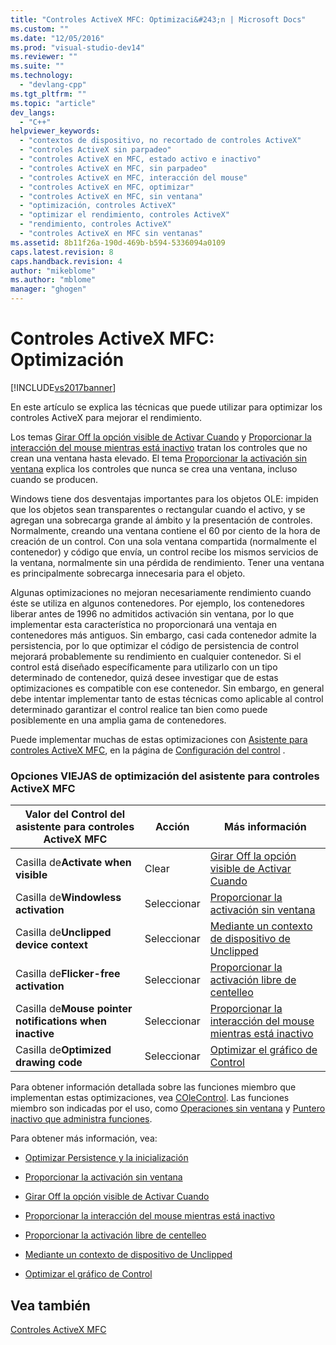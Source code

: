```yaml
---
title: "Controles ActiveX MFC: Optimizaci&#243;n | Microsoft Docs"
ms.custom: ""
ms.date: "12/05/2016"
ms.prod: "visual-studio-dev14"
ms.reviewer: ""
ms.suite: ""
ms.technology: 
  - "devlang-cpp"
ms.tgt_pltfrm: ""
ms.topic: "article"
dev_langs: 
  - "C++"
helpviewer_keywords: 
  - "contextos de dispositivo, no recortado de controles ActiveX"
  - "controles ActiveX sin parpadeo"
  - "controles ActiveX en MFC, estado activo e inactivo"
  - "controles ActiveX en MFC, sin parpadeo"
  - "controles ActiveX en MFC, interacción del mouse"
  - "controles ActiveX en MFC, optimizar"
  - "controles ActiveX en MFC, sin ventana"
  - "optimización, controles ActiveX"
  - "optimizar el rendimiento, controles ActiveX"
  - "rendimiento, controles ActiveX"
  - "controles ActiveX en MFC sin ventanas"
ms.assetid: 8b11f26a-190d-469b-b594-5336094a0109
caps.latest.revision: 8
caps.handback.revision: 4
author: "mikeblome"
ms.author: "mblome"
manager: "ghogen"
---
```

# Controles ActiveX MFC: Optimizaci&#243;n
[!INCLUDE[vs2017banner](../assembler/inline/includes/vs2017banner.md)]

En este artículo se explica las técnicas que puede utilizar para optimizar los controles ActiveX para mejorar el rendimiento.  
  
 Los temas [Girar Off la opción visible de Activar Cuando](../mfc/turning-off-the-activate-when-visible-option.md) y [Proporcionar la interacción del mouse mientras está inactivo](../mfc/providing-mouse-interaction-while-inactive.md) tratan los controles que no crean una ventana hasta elevado.  El tema [Proporcionar la activación sin ventana](../mfc/providing-windowless-activation.md) explica los controles que nunca se crea una ventana, incluso cuando se producen.  
  
 Windows tiene dos desventajas importantes para los objetos OLE: impiden que los objetos sean transparentes o rectangular cuando el activo, y se agregan una sobrecarga grande al ámbito y la presentación de controles.  Normalmente, creando una ventana contiene el 60 por ciento de la hora de creación de un control.  Con una sola ventana compartida \(normalmente el contenedor\) y código que envía, un control recibe los mismos servicios de la ventana, normalmente sin una pérdida de rendimiento.  Tener una ventana es principalmente sobrecarga innecesaria para el objeto.  
  
 Algunas optimizaciones no mejoran necesariamente rendimiento cuando éste se utiliza en algunos contenedores.  Por ejemplo, los contenedores liberar antes de 1996 no admitidos activación sin ventana, por lo que implementar esta característica no proporcionará una ventaja en contenedores más antiguos.  Sin embargo, casi cada contenedor admite la persistencia, por lo que optimizar el código de persistencia de control mejorará probablemente su rendimiento en cualquier contenedor.  Si el control está diseñado específicamente para utilizarlo con un tipo determinado de contenedor, quizá desee investigar que de estas optimizaciones es compatible con ese contenedor.  Sin embargo, en general debe intentar implementar tanto de estas técnicas como aplicable al control determinado garantizar el control realice tan bien como puede posiblemente en una amplia gama de contenedores.  
  
 Puede implementar muchas de estas optimizaciones con [Asistente para controles ActiveX MFC](../mfc/reference/mfc-activex-control-wizard.md), en la página de [Configuración del control](../mfc/reference/control-settings-mfc-activex-control-wizard.md) .  
  
### Opciones VIEJAS de optimización del asistente para controles ActiveX MFC  
  
|Valor del Control del asistente para controles ActiveX MFC|Acción|Más información|  
|----------------------------------------------------------------|------------|---------------------|  
|Casilla de**Activate when visible**|Clear|[Girar Off la opción visible de Activar Cuando](../mfc/turning-off-the-activate-when-visible-option.md)|  
|Casilla de**Windowless activation**|Seleccionar|[Proporcionar la activación sin ventana](../mfc/providing-windowless-activation.md)|  
|Casilla de**Unclipped device context**|Seleccionar|[Mediante un contexto de dispositivo de Unclipped](../mfc/using-an-unclipped-device-context.md)|  
|Casilla de**Flicker\-free activation**|Seleccionar|[Proporcionar la activación libre de centelleo](../mfc/providing-flicker-free-activation.md)|  
|Casilla de**Mouse pointer notifications when inactive**|Seleccionar|[Proporcionar la interacción del mouse mientras está inactivo](../mfc/providing-mouse-interaction-while-inactive.md)|  
|Casilla de**Optimized drawing code**|Seleccionar|[Optimizar el gráfico de Control](../mfc/optimizing-control-drawing.md)|  
  
 Para obtener información detallada sobre las funciones miembro que implementan estas optimizaciones, vea [COleControl](../mfc/reference/colecontrol-class.md).  Las funciones miembro son indicadas por el uso, como [Operaciones sin ventana](http://msdn.microsoft.com/es-es/e9e28f79-9a70-4ae4-a5aa-b3e92f1904df) y [Puntero inactivo que administra funciones](http://msdn.microsoft.com/es-es/e9e28f79-9a70-4ae4-a5aa-b3e92f1904df).  
  
 Para obtener más información, vea:  
  
-   [Optimizar Persistence y la inicialización](../mfc/optimizing-persistence-and-initialization.md)  
  
-   [Proporcionar la activación sin ventana](../mfc/providing-windowless-activation.md)  
  
-   [Girar Off la opción visible de Activar Cuando](../mfc/turning-off-the-activate-when-visible-option.md)  
  
-   [Proporcionar la interacción del mouse mientras está inactivo](../mfc/providing-mouse-interaction-while-inactive.md)  
  
-   [Proporcionar la activación libre de centelleo](../mfc/providing-flicker-free-activation.md)  
  
-   [Mediante un contexto de dispositivo de Unclipped](../mfc/using-an-unclipped-device-context.md)  
  
-   [Optimizar el gráfico de Control](../mfc/optimizing-control-drawing.md)  
  
## Vea también  
 [Controles ActiveX MFC](../mfc/mfc-activex-controls.md)